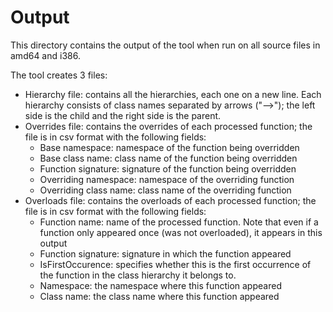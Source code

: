 # Output
This directory contains the output of the tool when run on all source files in amd64 and i386.

The tool creates 3 files:
* Hierarchy file: contains all the hierarchies, each one on a new line. Each hierarchy consists of class names separated by arrows ("-->"); the left side is the child and the right side is the parent.
* Overrides file: contains the overrides of each processed function; the file is in csv format with the following fields:
	- Base namespace: namespace of the function being overridden
	- Base class name: class name of the function being overridden
	- Function signature: signature of the function being overridden
	- Overriding namespace: namespace of the overriding function
	- Overriding class name: class name of the overriding function
* Overloads file: contains the overloads of each processed function; the file is in csv format with the following fields:
	- Function name: name of the processed function. Note that even if a function only appeared once (was not overloaded), it appears in this output
	- Function signature: signature in which the function appeared
	- IsFirstOccurence: specifies whether this is the first occurrence of the function in the class hierarchy it belongs to.
	- Namespace: the namespace where this function appeared
	- Class name: the class name where this function appeared
